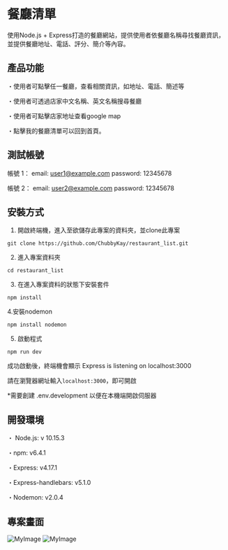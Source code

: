 # 餐廳清單 
使用Node.js + Express打造的餐廳網站，提供使用者依餐廳名稱尋找餐廳資訊，並提供餐廳地址、電話、評分、簡介等內容。

## 產品功能 
・使用者可點擊任一餐廳，查看相關資訊，如地址、電話、簡述等

・使用者可透過店家中文名稱、英文名稱搜尋餐廳

・使用者可點擊店家地址查看google map

・點擊我的餐廳清單可以回到首頁。

## 測試帳號

帳號 1：
email: user1@example.com
password: 12345678


帳號 2：
email: user2@example.com
password: 12345678



## 安裝方式 
1. 開啟終端機，進入至欲儲存此專案的資料夾，並clone此專案

`git clone https://github.com/ChubbyKay/restaurant_list.git`

2. 進入專案資料夾

`cd restaurant_list `

3. 在進入專案資料的狀態下安裝套件

`npm install`

4.安裝nodemon

`npm install nodemon`

5. 啟動程式

`npm run dev`

成功啟動後，終端機會顯示 Express is listening on localhost:3000

請在瀏覽器網址輸入` localhost:3000 `，即可開啟

*需要創建 .env.development 以便在本機端開啟伺服器


## 開發環境
・ Node.js: v 10.15.3

・npm: v6.4.1

・Express: v4.17.1

・Express-handlebars: v5.1.0

・Nodemon: v2.0.4


## 專案畫面
![MyImage](https://upload.cc/i1/2020/07/19/rjQtAW.jpg)
![MyImage](https://upload.cc/i1/2020/07/19/IgdGBa.jpg)
